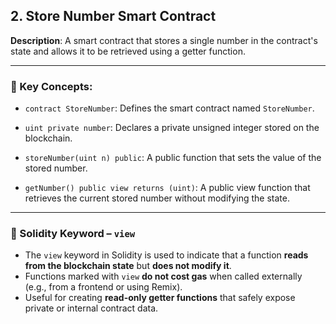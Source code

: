 ## 2. Store Number Smart Contract  
**Description**: A smart contract that stores a single number in the contract's state and allows it to be retrieved using a getter function.

---

### 🔑 Key Concepts:

- `contract StoreNumber`: Defines the smart contract named `StoreNumber`.

- `uint private number`: Declares a private unsigned integer stored on the blockchain.

- `storeNumber(uint n) public`: A public function that sets the value of the stored number.

- `getNumber() public view returns (uint)`: A public view function that retrieves the current stored number without modifying the state.

---

### 🧠 Solidity Keyword – `view`

- The `view` keyword in Solidity is used to indicate that a function **reads from the blockchain state** but **does not modify it**.
- Functions marked with `view` **do not cost gas** when called externally (e.g., from a frontend or using Remix).
- Useful for creating **read-only getter functions** that safely expose private or internal contract data.
